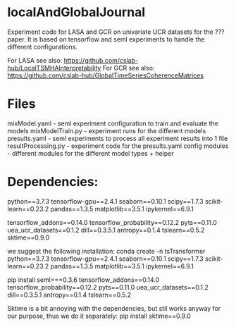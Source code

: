 # localAndGlobalJournal
Experiment code for LASA and GCR on univariate UCR datasets for the ??? paper. It is based on tensorflow and seml experiments to handle the different configurations.


For LASA see also: https://github.com/cslab-hub/LocalTSMHAInterpretability
For GCR see also: https://github.com/cslab-hub/GlobalTimeSeriesCoherenceMatrices

# Files
mixModel.yaml - seml experiment configuration to train and evaluate the models 
mixModelTrain.py - experiment runs for the different models
presults.yaml - seml experiments to process all experiment results into 1 file
resultProcessing.py - experiment code for the presults.yaml config
modules - different modules for the different model types + helper

# Dependencies:
python==3.7.3
tensorflow-gpu==2.4.1
seaborn==0.10.1
scipy==1.7.3
scikit-learn==0.23.2
pandas==1.3.5
matplotlib==3.5.1
ipykernel==6.9.1

tensorflow_addons==0.14.0 
tensorflow_probability==0.12.2 
pyts==0.11.0 
uea_ucr_datasets==0.1.2 
dill==0.3.5.1 
antropy==0.1.4 
tslearn==0.5.2
sktime==0.9.0 


we suggest the following installation:
conda create -n tsTransformer python==3.7.3 tensorflow-gpu==2.4.1 seaborn==0.10.1 scipy==1.7.3 scikit-learn==0.23.2 pandas==1.3.5 matplotlib==3.5.1 ipykernel==6.9.1

pip install seml===0.3.6 tensorflow_addons==0.14.0 tensorflow_probability==0.12.2 pyts==0.11.0 uea_ucr_datasets==0.1.2 dill==0.3.5.1 antropy==0.1.4 tslearn==0.5.2

Sktime is a bit annoying with the dependencies, but stil works anyway for our purpose, thus we do it separately:
pip install sktime==0.9.0 
